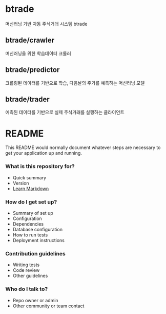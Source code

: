 # btrade
머신러닝 기반 자동 주식거래 시스템 btrade

## btrade/crawler
머신러닝을 위한 학습데이터 크롤러

## btrade/predictor
크롤링된 데이터를 기반으로 학습, 다음날의 주가를 예측하는 머신러닝 모델

## btrade/trader
예측된 데이터를 기반으로 실제 주식거래를 실행하는 클라이언트

# README #

This README would normally document whatever steps are necessary to get your application up and running.

### What is this repository for? ###

* Quick summary
* Version
* [Learn Markdown](https://bitbucket.org/tutorials/markdowndemo)

### How do I get set up? ###

* Summary of set up
* Configuration
* Dependencies
* Database configuration
* How to run tests
* Deployment instructions

### Contribution guidelines ###

* Writing tests
* Code review
* Other guidelines

### Who do I talk to? ###

* Repo owner or admin
* Other community or team contact
